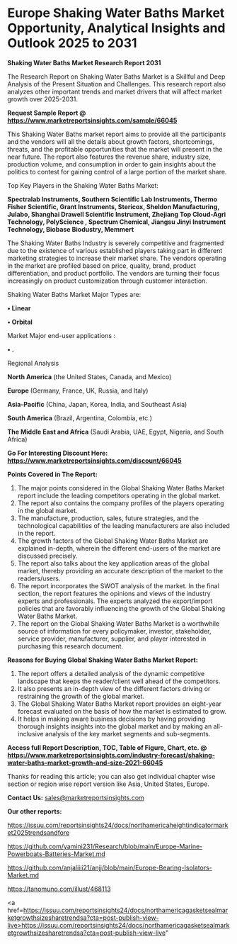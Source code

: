 # Europe Shaking Water Baths Market Opportunity, Analytical Insights and Outlook 2025 to 2031

<strong>Shaking Water Baths Market Research Report 2031</strong>

The Research Report on Shaking Water Baths Market is a Skillful and Deep Analysis of the Present Situation and Challenges. This research report also analyzes other important trends and market drivers that will affect market growth over 2025-2031.

<strong>Request Sample Report @ <a href=https://www.marketreportsinsights.com/sample/66045>https://www.marketreportsinsights.com/sample/66045</a></strong>

This Shaking Water Baths market report aims to provide all the participants and the vendors will all the details about growth factors, shortcomings, threats, and the profitable opportunities that the market will present in the near future. The report also features the revenue share, industry size, production volume, and consumption in order to gain insights about the politics to contest for gaining control of a large portion of the market share.

Top Key Players in the Shaking Water Baths Market:

<strong>Spectralab Instruments, Southern Scientific Lab Instruments, Thermo Fisher Scientific, Grant Instruments, Stericox, Sheldon Manufacturing, Julabo, Shanghai Drawell Scientific Instrument, Zhejiang Top Cloud-Agri Technology, PolyScience , Spectrum Chemical, Jiangsu Jinyi Instrument Technology, Biobase Biodustry, Memmert</strong>

The Shaking Water Baths Industry is severely competitive and fragmented due to the existence of various established players taking part in different marketing strategies to increase their market share. The vendors operating in the market are profiled based on price, quality, brand, product differentiation, and product portfolio. The vendors are turning their focus increasingly on product customization through customer interaction.

Shaking Water Baths Market Major Types are:

<strong>• Linear

• Orbital</strong>

Market Major end-user applications :

<strong>• .</strong>

Regional Analysis

</u><strong><b>North America</b></strong> (the United States, Canada, and Mexico)

<strong><b>Europe </b></strong>(Germany, France, UK, Russia, and Italy)

<strong><b>Asia-Pacific</b></strong> (China, Japan, Korea, India, and Southeast Asia)

<strong><b>South America</b></strong> (Brazil, Argentina, Colombia, etc.)

<strong><b>The Middle East and Africa</b></strong> (Saudi Arabia, UAE, Egypt, Nigeria, and South Africa)

<strong>Go For Interesting Discount Here: <a href=https://www.marketreportsinsights.com/discount/66045>https://www.marketreportsinsights.com/discount/66045</a></strong>

<strong>Points Covered in The Report:</strong>
<ol>
  <li>The major points considered in the Global Shaking Water Baths Market report include the leading competitors operating in the global market.</li>
  <li>The report also contains the company profiles of the players operating in the global market.</li>
  <li>The manufacture, production, sales, future strategies, and the technological capabilities of the leading manufacturers are also included in the report.</li>
  <li>The growth factors of the Global Shaking Water Baths Market are explained in-depth, wherein the different end-users of the market are discussed precisely.</li>
  <li>The report also talks about the key application areas of the global market, thereby providing an accurate description of the market to the readers/users.</li>
  <li>The report incorporates the SWOT analysis of the market. In the final section, the report features the opinions and views of the industry experts and professionals. The experts analyzed the export/import policies that are favorably influencing the growth of the Global Shaking Water Baths Market.</li>
  <li>The report on the Global Shaking Water Baths Market is a worthwhile source of information for every policymaker, investor, stakeholder, service provider, manufacturer, supplier, and player interested in purchasing this research document.</li>
</ol>
<strong>Reasons for Buying Global Shaking Water Baths Market Report:</strong>

<ol>
  <li>The report offers a detailed analysis of the dynamic competitive landscape that keeps the reader/client well ahead of the competitors.</li>
  <li>It also presents an in-depth view of the different factors driving or restraining the growth of the global market.</li>
  <li>The Global Shaking Water Baths Market report provides an eight-year forecast evaluated on the basis of how the market is estimated to grow.</li>
  <li>It helps in making aware business decisions by having providing thorough insights insights into the global market and by making an all-inclusive analysis of the key market segments and sub-segments.</li>
</ol>
<strong>Access full Report Description, TOC, Table of Figure, Chart, etc. @ <a href=https://www.marketreportsinsights.com/industry-forecast/shaking-water-baths-market-growth-and-size-2021-66045>https://www.marketreportsinsights.com/industry-forecast/shaking-water-baths-market-growth-and-size-2021-66045</a></strong>


Thanks for reading this article; you can also get individual chapter wise section or region wise report version like Asia, United States, Europe.

<strong>Contact Us:</strong>
sales@marketreportsinsights.com

<strong>Our other reports:</strong>

<a href=https://issuu.com/reportsinsights24/docs/northamericaheightindicatormarket2025trendsandfore>https://issuu.com/reportsinsights24/docs/northamericaheightindicatormarket2025trendsandfore</a>

<a href=https://github.com/yamini231/Research/blob/main/Europe-Marine-Powerboats-Batteries-Market.md>https://github.com/yamini231/Research/blob/main/Europe-Marine-Powerboats-Batteries-Market.md</a>

<a href=https://github.com/anjaliiii21/anjj/blob/main/Europe-Bearing-Isolators-Market.md>https://github.com/anjaliiii21/anjj/blob/main/Europe-Bearing-Isolators-Market.md</a>

<a href= https://tanomuno.com/illust/468113> https://tanomuno.com/illust/468113</a>

<a href=https://issuu.com/reportsinsights24/docs/northamericagasketsealmarketgrowthsizesharetrendsa?cta=post-publish-view-live>https://issuu.com/reportsinsights24/docs/northamericagasketsealmarketgrowthsizesharetrendsa?cta=post-publish-view-live</a>"
